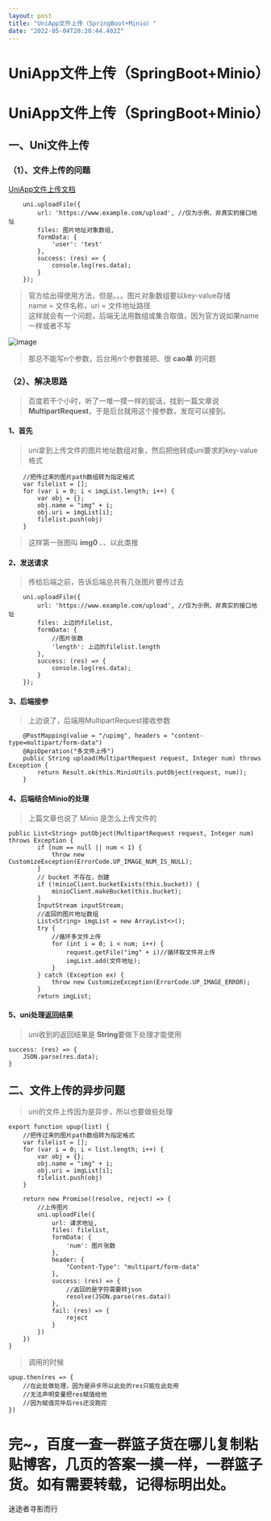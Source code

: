 ```yaml
---
layout: post
title: "UniApp文件上传（SpringBoot+Minio）"
date: "2022-05-04T20:20:44.402Z"
---
```

UniApp文件上传（SpringBoot+Minio）
============================

UniApp文件上传（SpringBoot+Minio）
============================

一、Uni文件上传
---------

### （1）、文件上传的问题

[UniApp文件上传文档](https://uniapp.dcloud.io/api/request/network-file.html#uploadfile "UniApp文件上传文档")

    	uni.uploadFile({
    		url: 'https://www.example.com/upload', //仅为示例，非真实的接口地址
    		files: 图片地址对象数组,
    		formData: {
    			'user': 'test'
    		},
    		success: (res) => {
    			console.log(res.data);
    		}
    	});
    

> 官方给出得使用方法，但是。。。图片对象数组要以key-value存储  
> name = 文件名称，uri = 文件地址路径  
> 这样就会有一个问题，后端无法用数组或集合取值，因为官方说如果name一样或者不写

![image](https://img2022.cnblogs.com/blog/1978365/202205/1978365-20220504173428955-1180259450.png)

> 那总不能写n个参数，后台用n个参数接把、很 **cao单** 的问题

### （2）、解决思路

> 百度若干个小时，听了一堆一摸一样的屁话，找到一篇文章说 **MultipartRequest**，于是后台就用这个接参数，发现可以接到。

#### 1、首先

> uni拿到上传文件的图片地址数组对象，然后把他转成uni要求的key-value格式

    	//把传过来的图片path数组转为指定格式
    	var filelist = [];
    	for (var i = 0; i < imgList.length; i++) {
    		var obj = {};
    		obj.name = "img" + i;
    		obj.uri = imgList[i];
    		filelist.push(obj)
    	}
    

> 这样第一张图叫 **img0** 、、以此类推

#### 2、发送请求

> 传给后端之前，告诉后端总共有几张图片要传过去

    	uni.uploadFile({
    		url: 'https://www.example.com/upload', //仅为示例，非真实的接口地址
    		files: 上边的filelist,
    		formData: {
    			//图片张数
    			'length': 上边的filelist.length
    		},
    		success: (res) => {
    			console.log(res.data);
    		}
    	});
    

#### 3、后端接参

> 上边说了，后端用MultipartRequest接收参数

        @PostMapping(value = "/upimg", headers = "content-type=multipart/form-data")
        @ApiOperation("多文件上传")
        public String upload(MultipartRequest request, Integer num) throws Exception {
            return Result.ok(this.MinioUtils.putObject(request, num));
        }
    

#### 4、后端结合Minio的处理

> 上篇文章也说了 Minio 是怎么上传文件的

    public List<String> putObject(MultipartRequest request, Integer num) throws Exception {
            if (num == null || num < 1) {
                throw new CustomizeException(ErrorCode.UP_IMAGE_NUM_IS_NULL);
            }
            // bucket 不存在，创建
            if (!minioClient.bucketExists(this.bucket)) {
                minioClient.makeBucket(this.bucket);
            }
            InputStream inputStream;
            //返回的图片地址数组
            List<String> imgList = new ArrayList<>();
            try {
                //循环多文件上传
                for (int i = 0; i < num; i++) {
                    request.getFile("img" + i)//循环取文件并上传
                    imgList.add(文件地址);
                }
            } catch (Exception ex) {
                throw new CustomizeException(ErrorCode.UP_IMAGE_ERROR);
            }
            return imgList;
    

#### 5、uni处理返回结果

> uni收到的返回结果是 **String**要做下处理才能使用

    success: (res) => {
    	JSON.parse(res.data);
    }
    

二、文件上传的异步问题
-----------

> uni的文件上传因为是异步，所以也要做些处理

    export function upup(list) {
    	//把传过来的图片path数组转为指定格式
    	var filelist = [];
    	for (var i = 0; i < list.length; i++) {
    		var obj = {};
    		obj.name = "img" + i;
    		obj.uri = imgList[i];
    		filelist.push(obj)
    	}
    
    	return new Promise((resolve, reject) => {
    		//上传图片
    		uni.uploadFile({
    			url: 请求地址,
    			files: filelist,
    			formData: {
    				'num': 图片张数
    			},
    			header: {
    				"Content-Type": "multipart/form-data"
    			},
    			success: (res) => {
    				//返回的是字符需要转json
    				resolve(JSON.parse(res.data))
    			},
    			fail: (res) => {
    				reject
    			}
    		})
    	})
    }
    

> 调用的时候

    upup.then(res => {
    	//在此处做处理，因为是异步所以此处的res只能在此处用
    	//无法声明变量把res赋值给他
    	//因为赋值完毕后res还没跑完
    })
    

完~，百度一查一群篮子货在哪儿复制粘贴博客，几页的答案一摸一样，一群篮子货。如有需要转载，记得标明出处。
====================================================

迷途者寻影而行